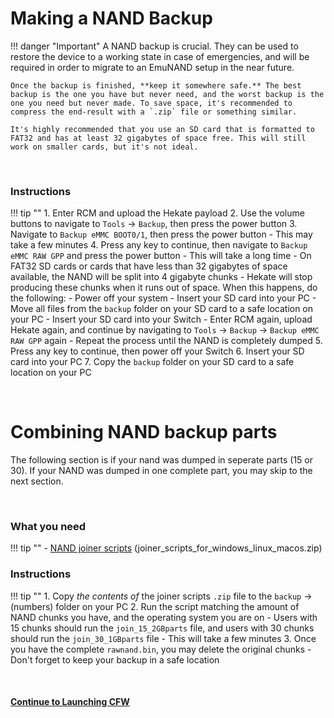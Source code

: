# Making a NAND Backup

!!! danger "Important"
	A NAND backup is crucial. They can be used to restore the device to a working state in case of emergencies, and will be required in order to migrate to an EmuNAND setup in the near future.

	Once the backup is finished, **keep it somewhere safe.** The best backup is the one you have but never need, and the worst backup is the one you need but never made. To save space, it's recommended to compress the end-result with a `.zip` file or something similar.

	It's highly recommended that you use an SD card that is formatted to FAT32 and has at least 32 gigabytes of space free. This will still work on smaller cards, but it's not ideal.

&nbsp;

### Instructions

!!! tip ""
    1. Enter RCM and upload the Hekate payload
    2. Use the volume buttons to navigate to `Tools` -> `Backup`, then press the power button
    3. Navigate to `Backup eMMC BOOT0/1`, then press the power button
    - This may take a few minutes
    4. Press any key to continue, then navigate to `Backup eMMC RAW GPP` and press the power button
        - This will take a long time
        - On FAT32 SD cards or cards that have less than 32 gigabytes of space available, the NAND will be split into 4 gigabyte chunks
            - Hekate will stop producing these chunks when it runs out of space. When this happens, do the following:
            - Power off your system
            - Insert your SD card into your PC
            - Move all files from the `backup` folder on your SD card to a safe location on your PC
            - Insert your SD card into your Switch
            - Enter RCM again, upload Hekate again, and continue by navigating to `Tools` -> `Backup` -> `Backup eMMC RAW GPP` again
            - Repeat the process until the NAND is completely dumped
    5. Press any key to continue, then power off your Switch
    6. Insert your SD card into your PC
    7. Copy the `backup` folder on your SD card to a safe location on your PC

&nbsp;

# Combining NAND backup parts

The following section is if your nand was dumped in seperate parts (15 or 30). If your NAND was dumped in one complete part, you may skip to the next section. 

&nbsp;

### What you need

!!! tip ""
    - [NAND joiner scripts](https://github.com/CTCaer/hekate/releases/) (joiner_scripts_for_windows_linux_macos.zip)

### Instructions

!!! tip ""
    1. Copy *the contents of* the joiner scripts `.zip` file to the `backup` -> (numbers) folder on your PC
    2. Run the script matching the amount of NAND chunks you have, and the operating system you are on
    - Users with 15 chunks should run the `join_15_2GBparts` file, and users with 30 chunks should run the `join_30_1GBparts` file
    - This will take a few minutes
    3. Once you have the complete `rawnand.bin`, you may delete the original chunks
    - Don't forget to keep your backup in a safe location

&nbsp;

#### [Continue to Launching CFW <i class="fa fa-arrow-circle-right fa-lg"></i>](launching_cfw.md)

